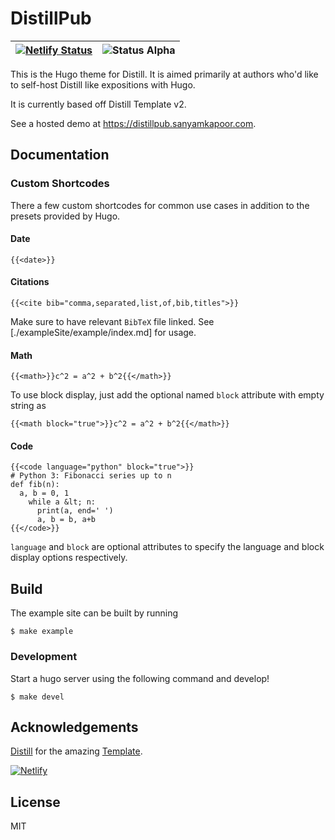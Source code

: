 # DistillPub

| [![Netlify Status](https://api.netlify.com/api/v1/badges/73affdaf-5f7a-4f87-be36-b8222becb793/deploy-status)](https://distillpub.sanyamkapoor.com)  | ![Status Alpha](https://img.shields.io/badge/status-beta-yellow.svg) |
|---|---|

This is the Hugo theme for Distill. It is aimed primarily at
authors who'd like to self-host Distill like expositions
with Hugo. 

It is currently based off Distill Template v2.

See a hosted demo at https://distillpub.sanyamkapoor.com.

## Documentation

### Custom Shortcodes

There a few custom shortcodes for common use cases in addition to the presets
provided by Hugo.

#### Date

```
{{<date>}}
```

#### Citations

```
{{<cite bib="comma,separated,list,of,bib,titles">}}
```

Make sure to have relevant `BibTeX` file linked. See [./exampleSite/example/index.md]
for usage.

#### Math

```
{{<math>}}c^2 = a^2 + b^2{{</math>}}
```

To use block display, just add the optional named `block` attribute with empty string as

```
{{<math block="true">}}c^2 = a^2 + b^2{{</math>}}
```

#### Code

```
{{<code language="python" block="true">}}
# Python 3: Fibonacci series up to n
def fib(n):
  a, b = 0, 1
    while a &lt; n:
      print(a, end=' ')
      a, b = b, a+b
{{</code>}}
```

`language` and `block` are optional attributes to specify the language and
block display options respectively.

## Build

The example site can be built by running

```
$ make example
```

### Development

Start a hugo server using the following command and develop!

```
$ make devel
```

## Acknowledgements

[Distill](https://distill.pub/) for the amazing [Template](https://github.com/distillpub/template).

[![Netlify](https://www.netlify.com/img/global/badges/netlify-color-bg.svg)](https://www.netlify.com/)

## License

MIT